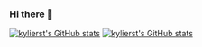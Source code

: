 ### Hi there 👋

<!--
**kylierst/kylierst** is a ✨ _special_ ✨ repository because its `README.md` (this file) appears on your GitHub profile.

Here are some ideas to get you started:

- 🔭 I’m currently working on ...
- 🌱 I’m currently learning ...
- 👯 I’m looking to collaborate on ...
- 🤔 I’m looking for help with ...
- 💬 Ask me about ...
- 📫 How to reach me: ...
- 😄 Pronouns: ...
- ⚡ Fun fact: ...
-->

[![kylierst's GitHub stats](https://github-readme-stats.vercel.app/api?username=kylierst&count_private=true&show_icons=true&theme=dark)](https://github.com/anuraghazra/github-readme-stats)
[![kylierst's GitHub stats](https://github-readme-stats.vercel.app/api/top-langs/?username=kylierst&exclude_repo=&hide=&langs_count=9&layout=compact)](https://github.com/anuraghazra/github-readme-stats)
